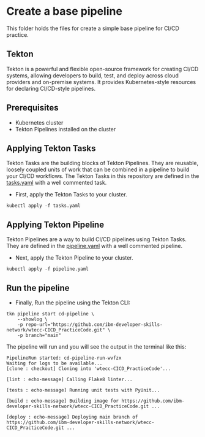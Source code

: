 # Create a base pipeline

This folder holds the files for create a simple base pipeline for CI/CD practice.

## Tekton

Tekton is a powerful and flexible open-source framework for creating CI/CD systems, allowing developers to build, test, and deploy across cloud providers and on-premise systems. It provides Kubernetes-style resources for declaring CI/CD-style pipelines.

## Prerequisites

- Kubernetes cluster
- Tekton Pipelines installed on the cluster

## Applying Tekton Tasks

Tekton Tasks are the building blocks of Tekton Pipelines. They are reusable, loosely coupled units of work that can be combined in a pipeline to build your CI/CD workflows. The Tekton Tasks in this repository are defined in the [tasks.yaml](tasks.yaml) with a well commented task.

- First, apply the Tekton Tasks to your cluster.

`kubectl apply -f tasks.yaml`

## Applying Tekton Pipeline

Tekton Pipelines are a way to build CI/CD pipelines using Tekton Tasks. They are defined in the [pipeline.yaml](pipeline.yaml) with a well commented pipeline.

- Next, apply the Tekton Pipeline to your cluster.

`kubectl apply -f pipeline.yaml`

## Run the pipeline

- Finally, Run the pipeline using the Tekton CLI:

```
tkn pipeline start cd-pipeline \
    --showlog \
    -p repo-url="https://github.com/ibm-developer-skills-network/wtecc-CICD_PracticeCode.git" \
    -p branch="main"
```

The pipeline will run and you will see the output in the terminal like this:

```
PipelineRun started: cd-pipeline-run-wvfzx
Waiting for logs to be available...
[clone : checkout] Cloning into 'wtecc-CICD_PracticeCode'...

[lint : echo-message] Calling Flake8 linter...

[tests : echo-message] Running unit tests with PyUnit...

[build : echo-message] Building image for https://github.com/ibm-developer-skills-network/wtecc-CICD_PracticeCode.git ...

[deploy : echo-message] Deploying main branch of https://github.com/ibm-developer-skills-network/wtecc-CICD_PracticeCode.git ...
```
